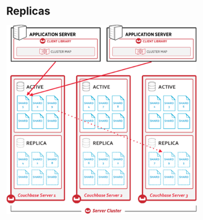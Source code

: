 # Replicas #


<p>
	<img 	src="../../media/ReplicasArchitecture.png" 
			style="display: block; margin-left: auto; margin-right: auto"/>
</p>